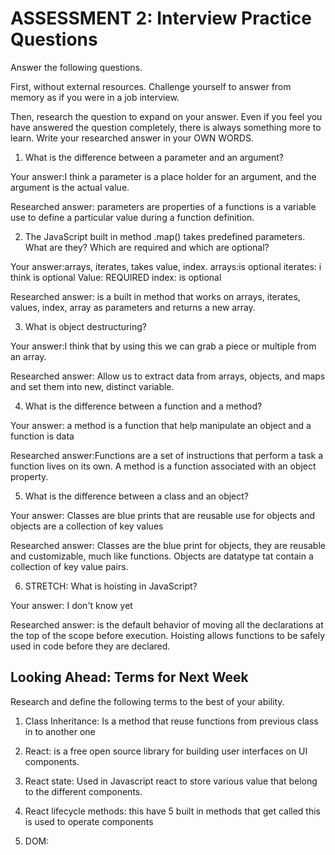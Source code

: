 # ASSESSMENT 2: Interview Practice Questions

Answer the following questions.

First, without external resources. Challenge yourself to answer from memory as if you were in a job interview.

Then, research the question to expand on your answer. Even if you feel you have answered the question completely, there is always something more to learn. Write your researched answer in your OWN WORDS.

1. What is the difference between a parameter and an argument?

  Your answer:I think a parameter is a place holder for an argument, and the argument is the actual value.

  Researched answer: parameters are properties of a functions is a variable use to define a particular value during a function definition.



2. The JavaScript built in method .map() takes predefined parameters. What are they? Which are required and which are optional?

  Your answer:arrays, iterates, takes value, index.
  arrays:is optional
  iterates: i think is optional
  Value: REQUIRED
  index: is optional


  Researched answer: is a built in method  that works on arrays, iterates, values, index, array as parameters and returns a new array.



3. What is object destructuring?

  Your answer:I think that by using this we can grab a piece or multiple from an array.

  Researched answer: Allow us to extract data from arrays, objects, and maps and set them into new, distinct variable.



4. What is the difference between a function and a method?

  Your answer: a method is a function that help manipulate an object and a function is data

  Researched answer:Functions are a set of instructions that perform a task a function lives on its own. A method is a function associated with an object property.



5. What is the difference between a class and an object?

  Your answer: Classes are blue prints that are reusable use for objects and objects are a collection of key values

  Researched answer: Classes are the blue print for objects, they are reusable and customizable, much like functions. Objects are datatype tat contain a collection of key value pairs.



6. STRETCH: What is hoisting in JavaScript?

  Your answer: I don't know yet

  Researched answer: is the default behavior of moving all the declarations at the top of the scope before execution.
  Hoisting allows functions to be safely used in code before they are declared.



## Looking Ahead: Terms for Next Week

Research and define the following terms to the best of your ability.

1. Class Inheritance: Is a method that reuse functions from previous class in to another one

2. React: is a free open source library for building user interfaces on UI components.

3. React state: Used in Javascript react to store various value that belong to the different components.

4. React lifecycle methods: this have 5 built in methods that get called this is used to operate components

5. DOM:
